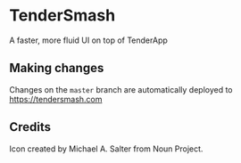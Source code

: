 # TenderSmash

A faster, more fluid UI on top of TenderApp

## Making changes

Changes on the `master` branch are automatically deployed to https://tendersmash.com

## Credits

Icon created by Michael A. Salter from Noun Project.
